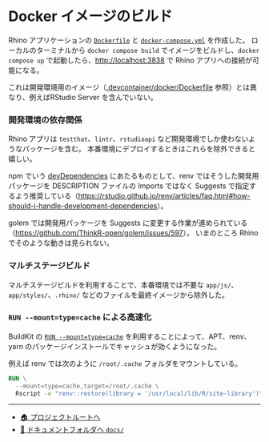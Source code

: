 # Docker イメージのビルド

Rhino アプリケーションの [`Dockerfile`](../Dockerfile) と [`docker-compose.yml`](../docker-compose.yml) を作成した。
ローカルのターミナルから `docker compose build` でイメージをビルドし、`docker compose up` で起動したら、<http://localhost:3838> で Rhino アプリへの接続が可能になる。

これは開発環境用のイメージ（[.devcontainer/docker/Dockerfile](../.devcontainer/docker/Dockerfile) 参照）とは異なり、例えばRStudio Server を含んでいない。

### 開発環境の依存関係

Rhino アプリは `testthat`、`lintr`、`rstudioapi` など開発環境でしか使わないようなパッケージを含む。
本番環境にデプロイするときはこれらを除外できると嬉しい。

npm でいう [devDependencies](https://docs.npmjs.com/specifying-dependencies-and-devdependencies-in-a-package-json-file) にあたるものとして、renv ではそうした開発用パッケージを DESCRIPTION ファイルの Imports ではなく Suggests で指定するよう推奨している（<https://rstudio.github.io/renv/articles/faq.html#how-should-i-handle-development-dependencies>）。

golem では開発用パッケージを Suggests に変更する作業が進められている（<https://github.com/ThinkR-open/golem/issues/597>）。
いまのところ Rhino でそのような動きは見られない。

### マルチステージビルド

マルチステージビルドを利用することで、本番環境では不要な
`app/js/`、`app/styles/`、`.rhino/`
などのファイルを最終イメージから除外した。

### `RUN --mount=type=cache` による高速化

BuildKit の
[`RUN --mount=type=cache`](https://github.com/moby/buildkit/blob/master/frontend/dockerfile/docs/syntax.md#run---mounttypecache)
を利用することによって、APT、renv、yarn のパッケージインストールでキャッシュが効くようになった。

例えば renv では次のように `/root/.cache` フォルダをマウントしている。

```dockerfile
RUN \
  --mount=type=cache,target=/root/.cache \
  Rscript -e "renv::restore(library = '/usr/local/lib/R/site-library')"
```

---

- [🏠 プロジェクトルートへ](https://github.com/terashim/rhino-training)
- [📗 ドキュメントフォルダへ `docs/`](./)

